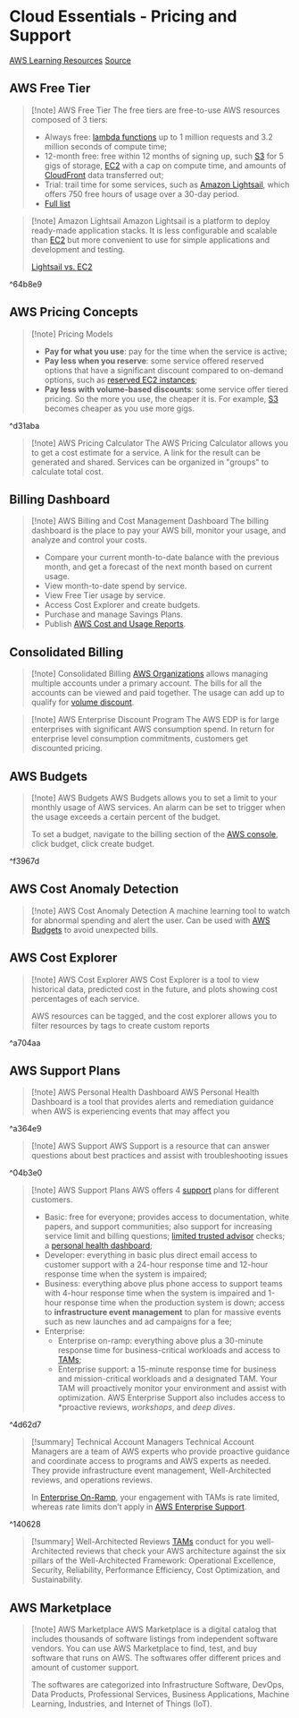 # Cloud Essentials - Pricing and Support

[AWS Learning Resources](AWS%20Learning%20Resources.md)
[Source](https://explore.skillbuilder.aws/learn/course/134/play/99519/aws-cloud-practitioner-essentials;lp=82)

## AWS Free Tier

> [!note] AWS Free Tier
> The free tiers are free-to-use AWS resources composed of 3 tiers:
> - Always free: [lambda functions](2.2%20Compute%20in%20the%20Cloud.md#^071256) up to 1 million requests and 3.2 million seconds of compute time;
> - 12-month free: free within 12 months of signing up, such [S3](2.5%20Storage%20and%20Databases.md#^e013be) for 5 gigs of storage, [EC2](2.2%20Compute%20in%20the%20Cloud.md#^d12940) with a cap on compute time, and amounts of [CloudFront](2.3%20Global%20Infrastructure.md#^6894c0) data transferred out;
> - Trial: trail time for some services, such as [Amazon Lightsail](2.8%20Pricing%20and%20Support.md#^64b8e9), which offers 750 free hours of usage over a 30-day period.
> - [Full list](https://aws.amazon.com/free)

> [!note] Amazon Lightsail
> Amazon Lightsail is a platform to deploy ready-made application stacks. It is less configurable and scalable than [EC2](2.2%20Compute%20in%20the%20Cloud.md#^d12940) but more convenient to use for simple applications and development and testing.
> 
> [Lightsail vs. EC2](https://aws.amazon.com/free/compute/lightsail-vs-ec2/)

^64b8e9

## AWS Pricing Concepts

> [!note] Pricing Models
> - **Pay for what you use**: pay for the time when the service is active;
> - **Pay less when you reserve**: some service offered reserved options that have a significant discount compared to on-demand options, such as [reserved EC2 instances](2.2%20Compute%20in%20the%20Cloud.md#^788275);
> - **Pay less with volume-based discounts**: some service offer tiered pricing. So the more you use, the cheaper it is. For example, [S3](2.5%20Storage%20and%20Databases.md#^e013be) becomes cheaper as you use more gigs.

^d31aba

> [!note] AWS Pricing Calculator
> The AWS Pricing Calculator allows you to get a cost estimate for a service. A link for the result can be generated and shared. Services can be organized in "groups" to calculate total cost.

## Billing Dashboard

> [!note] AWS Billing and Cost Management Dashboard
> The billing dashboard is the place to pay your AWS bill, monitor your usage, and analyze and control your costs. 
> - Compare your current month-to-date balance with the previous month, and get a forecast of the next month based on current usage.
> - View month-to-date spend by service.
> - View Free Tier usage by service.
> - Access Cost Explorer and create budgets.
> - Purchase and manage Savings Plans.
> - Publish [AWS Cost and Usage Reports](https://docs.aws.amazon.com/cur/latest/userguide/what-is-cur.html).

## Consolidated Billing

> [!note] Consolidated Billing
> [AWS Organizations](2.6%20Security%20in%20the%20Cloud.md#^8ab2cb) allows managing multiple accounts under a primary account. The bills for all the accounts can be viewed and paid together. The usage can add up to qualify for [volume discount](#^d31aba).

> [!note] AWS Enterprise Discount Program
> The AWS EDP is for large enterprises with significant AWS consumption spend. In return for enterprise level consumption commitments, customers get discounted pricing.

## AWS Budgets

> [!note] AWS Budgets
> AWS Budgets allows you to set a limit to your monthly usage of AWS services. An alarm can be set to trigger when the usage exceeds a certain percent of the budget.
> 
> To set a budget, navigate to the billing section of the [AWS console](2.3%20Global%20Infrastructure.md#^a27e82), click budget, click create budget.

^f3967d

## AWS Cost Anomaly Detection

> [!note] AWS Cost Anomaly Detection
> A machine learning tool to watch for abnormal spending and alert the user. Can be used with [AWS Budgets](#^f3967d) to avoid unexpected bills.

## AWS Cost Explorer

> [!note] AWS Cost Explorer
> AWS Cost Explorer is a tool to view historical data, predicted cost in the future, and plots showing cost percentages of each service.
> 
> AWS resources can be tagged, and the cost explorer allows you to filter resources by tags to create custom reports

^a704aa

## AWS Support Plans

> [!note] AWS Personal Health Dashboard
> AWS Personal Health Dashboard is a tool that provides alerts and remediation guidance when AWS is experiencing events that may affect you

^a364e9

> [!note] AWS Support
> AWS Support is a resource that can answer questions about best practices and assist with troubleshooting issues

^04b3e0

> [!note] AWS Support Plans
> AWS offers 4 [support](#^04b3e0) plans for different customers.
> - Basic: free for everyone; provides access to documentation, white papers, and support communities; also support for increasing service limit and billing questions; [limited trusted advisor](2.7%20Monitoring%20and%20Analytics.md#^bd3f17) checks; a [personal health dashboard](2.8%20Pricing%20and%20Support.md#^a364e9);
> - Developer: everything in basic plus direct email access to customer support with a 24-hour response time and 12-hour response time when the system is impaired;
> - Business: everything above plus phone access to support teams with 4-hour response time when the system is impaired and 1-hour response time when the production system is down; access to **infrastructure event management** to plan for massive events such as new launches and ad campaigns for a fee;
> - Enterprise:
> 	- Enterprise on-ramp: everything above plus a 30-minute response time for business-critical workloads and access to [TAMs](#^140628);
> 	- Enterprise support: a 15-minute response time for business and mission-critical workloads and a designated TAM. Your TAM will proactively monitor your environment and assist with optimization. AWS Enterprise Support also includes access to *proactive reviews, *workshops*, and *deep dives*.

^4d62d7

> [!summary] Technical Account Managers
> Technical Account Managers are a team of AWS experts who provide proactive guidance and coordinate access to programs and AWS experts as needed. They provide infrastructure event management, Well-Architected reviews, and operations reviews. 
> 
> In [Enterprise On-Ramp](#^4d62d7), your engagement with TAMs is rate limited, whereas rate limits don’t apply in [AWS Enterprise Support](#^4d62d7).

^140628

> [!summary] Well-Architected Reviews
> [TAMs](#^140628) conduct for you well-Architected reviews that check your AWS architecture against the six pillars of the Well-Architected Framework: Operational Excellence, Security, Reliability, Performance Efficiency, Cost Optimization, and Sustainability. 

## AWS Marketplace

> [!note] AWS Marketplace
> AWS Marketplace is a digital catalog that includes thousands of software listings from independent software vendors. You can use AWS Marketplace to find, test, and buy software that runs on AWS. The softwares offer different prices and amount of customer support.
> 
> The softwares are categorized into Infrastructure Software, DevOps, Data Products, Professional Services, Business Applications, Machine Learning, Industries, and Internet of Things (IoT).

